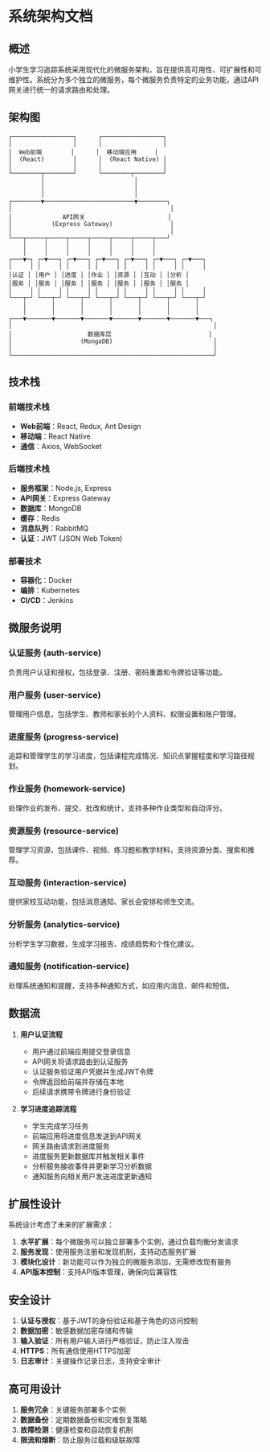 # 系统架构文档

## 概述

小学生学习追踪系统采用现代化的微服务架构，旨在提供高可用性、可扩展性和可维护性。系统分为多个独立的微服务，每个微服务负责特定的业务功能，通过API网关进行统一的请求路由和处理。

## 架构图

```
┌─────────────────┐      ┌─────────────────┐
│                 │      │                 │
│  Web前端        │      │  移动端应用     │
│  (React)        │      │  (React Native) │
│                 │      │                 │
└────────┬────────┘      └────────┬────────┘
         │                         │
         │                         │
         │                         │
┌────────▼─────────────────────────▼────────┐
│                                            │
│              API网关                       │
│           (Express Gateway)                │
│                                            │
└───┬─────┬─────┬─────┬─────┬─────┬─────┬───┘
    │     │     │     │     │     │     │
    │     │     │     │     │     │     │
┌───▼─┐ ┌─▼───┐ ┌─▼───┐ ┌─▼───┐ ┌─▼───┐ ┌─▼───┐ ┌─▼───┐
│     │ │     │ │     │ │     │ │     │ │     │ │     │
│认证 │ │用户 │ │进度 │ │作业 │ │资源 │ │互动 │ │分析 │
│服务 │ │服务 │ │服务 │ │服务 │ │服务 │ │服务 │ │服务 │
│     │ │     │ │     │ │     │ │     │ │     │ │     │
└───┬─┘ └───┬─┘ └───┬─┘ └───┬─┘ └───┬─┘ └───┬─┘ └───┬─┘
    │       │       │       │       │       │       │
    │       │       │       │       │       │       │
┌───▼───────▼───────▼───────▼───────▼───────▼───────▼───┐
│                                                        │
│                     数据库层                           │
│                   (MongoDB)                            │
│                                                        │
└────────────────────────────────────────────────────────┘
```

## 技术栈

### 前端技术栈
- **Web前端**：React, Redux, Ant Design
- **移动端**：React Native
- **通信**：Axios, WebSocket

### 后端技术栈
- **服务框架**：Node.js, Express
- **API网关**：Express Gateway
- **数据库**：MongoDB
- **缓存**：Redis
- **消息队列**：RabbitMQ
- **认证**：JWT (JSON Web Token)

### 部署技术
- **容器化**：Docker
- **编排**：Kubernetes
- **CI/CD**：Jenkins

## 微服务说明

### 认证服务 (auth-service)
负责用户认证和授权，包括登录、注册、密码重置和令牌验证等功能。

### 用户服务 (user-service)
管理用户信息，包括学生、教师和家长的个人资料、权限设置和账户管理。

### 进度服务 (progress-service)
追踪和管理学生的学习进度，包括课程完成情况、知识点掌握程度和学习路径规划。

### 作业服务 (homework-service)
处理作业的发布、提交、批改和统计，支持多种作业类型和自动评分。

### 资源服务 (resource-service)
管理学习资源，包括课件、视频、练习题和教学材料，支持资源分类、搜索和推荐。

### 互动服务 (interaction-service)
提供家校互动功能，包括消息通知、家长会安排和师生交流。

### 分析服务 (analytics-service)
分析学生学习数据，生成学习报告、成绩趋势和个性化建议。

### 通知服务 (notification-service)
处理系统通知和提醒，支持多种通知方式，如应用内消息、邮件和短信。

## 数据流

1. **用户认证流程**
   - 用户通过前端应用提交登录信息
   - API网关将请求路由到认证服务
   - 认证服务验证用户凭据并生成JWT令牌
   - 令牌返回给前端并存储在本地
   - 后续请求携带令牌进行身份验证

2. **学习进度追踪流程**
   - 学生完成学习任务
   - 前端应用将进度信息发送到API网关
   - 网关路由请求到进度服务
   - 进度服务更新数据库并触发相关事件
   - 分析服务接收事件并更新学习分析数据
   - 通知服务向相关用户发送进度更新通知

## 扩展性设计

系统设计考虑了未来的扩展需求：

1. **水平扩展**：每个微服务可以独立部署多个实例，通过负载均衡分发请求
2. **服务发现**：使用服务注册和发现机制，支持动态服务扩展
3. **模块化设计**：新功能可以作为独立的微服务添加，无需修改现有服务
4. **API版本控制**：支持API版本管理，确保向后兼容性

## 安全设计

1. **认证与授权**：基于JWT的身份验证和基于角色的访问控制
2. **数据加密**：敏感数据加密存储和传输
3. **输入验证**：所有用户输入进行严格验证，防止注入攻击
4. **HTTPS**：所有通信使用HTTPS加密
5. **日志审计**：关键操作记录日志，支持安全审计

## 高可用设计

1. **服务冗余**：关键服务部署多个实例
2. **数据备份**：定期数据备份和灾难恢复策略
3. **故障检测**：健康检查和自动恢复机制
4. **限流和熔断**：防止服务过载和级联故障